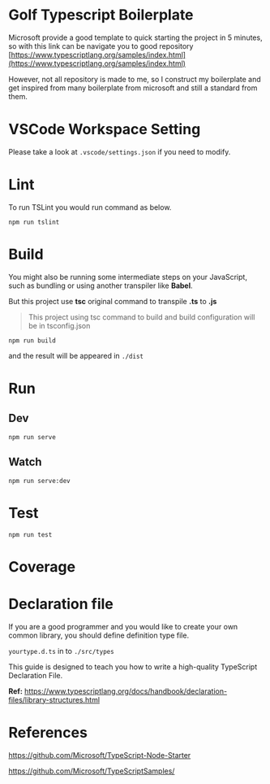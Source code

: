 # Golf Typescript Boilerplate

Microsoft provide a good template to quick starting the project in 5 minutes, so with this link can be navigate you to good repository [https://www.typescriptlang.org/samples/index.html](https://www.typescriptlang.org/samples/index.html)

However, not all repository is made to me, so I construct my boilerplate and get inspired from many boilerplate from microsoft and still a standard from them.

# VSCode Workspace Setting

Please take a look at `.vscode/settings.json` if you need to modify.

# Lint

To run TSLint you would run command as below.

`npm run tslint`

# Build

You might also be running some intermediate steps on your JavaScript, such as bundling or using another transpiler like **Babel**.

But this project use **tsc** original command to transpile **.ts** to **.js**

> This project using tsc command to build and build configuration will be in tsconfig.json

`npm run build`

and the result will be appeared in `./dist`

# Run

## Dev

`npm run serve`

## Watch

`npm run serve:dev`

# Test

`npm run test` <TBD>

# Coverage

<TBD>

# Declaration file

If you are a good programmer and you would like to create your own common library, you should define definition type file.

`yourtype.d.ts` in to `./src/types`

This guide is designed to teach you how to write a high-quality TypeScript Declaration File.

**Ref:** https://www.typescriptlang.org/docs/handbook/declaration-files/library-structures.html

# References

https://github.com/Microsoft/TypeScript-Node-Starter

https://github.com/Microsoft/TypeScriptSamples/
